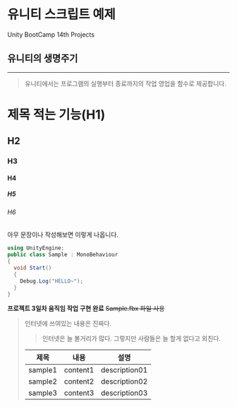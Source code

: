 # 유니티 스크립트 예제
Unity BootCamp 14th Projects

## 유니티의 생명주기
***
> 유니티에서는 프로그램의 실행부터 종료까지의 작업 영업을 함수로 제공합니다.








# 제목 적는 기능(H1)
## H2
### H3
#### H4
##### H5
###### H6

아무 문장이나 작성해보면 이렇게 나옵니다.

```cs
using UnityEngine;
public class Sample : MonoBehaviour
{
  void Start()
  {
    Debug.Log("HELLO~");
  }
}
```

**프로젝트 3일차 움직임 작업 구현 완료**
~~Sample.fbx 파일 사용~~

> 인터넷에 쓰여있는 내용은 진짜다.
>> 인터넷은 늘 볼거리가 많다.
> 그렇지만 사람들은 늘 할게 없다고 외친다.
> 
> 
> |제목|내용|설명|
> |------|---|---|
> |sample1|content1|description01|
> |sample2|content2|description02|
> |sample3|content3|description03|
